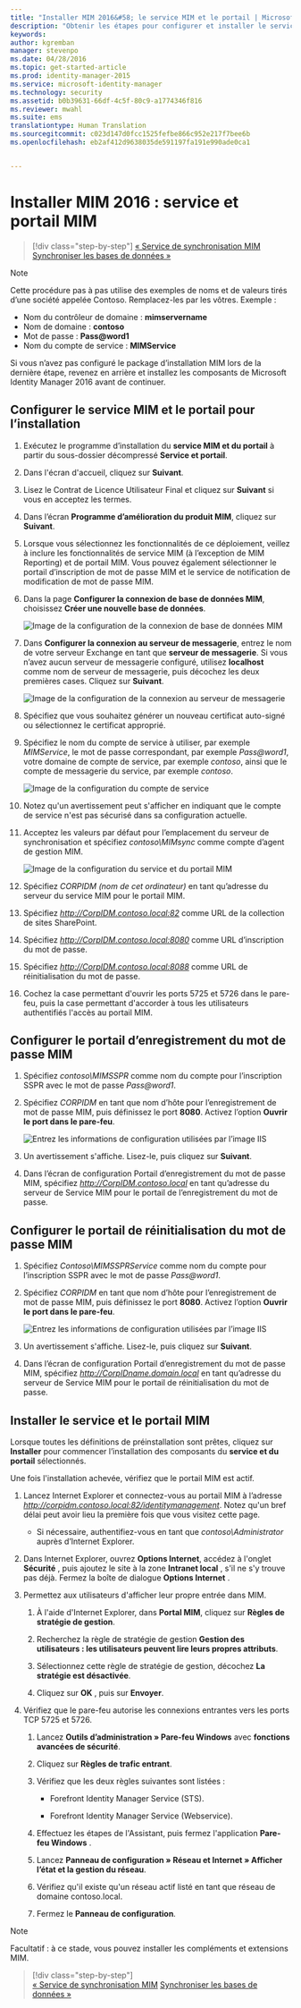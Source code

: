 ```yaml
---
title: "Installer MIM 2016&#58; le service MIM et le portail | Microsoft Identity Manager"
description: "Obtenir les étapes pour configurer et installer le service et le portail MIM pour Microsoft Identity Manager 2016"
keywords: 
author: kgremban
manager: stevenpo
ms.date: 04/28/2016
ms.topic: get-started-article
ms.prod: identity-manager-2015
ms.service: microsoft-identity-manager
ms.technology: security
ms.assetid: b0b39631-66df-4c5f-80c9-a1774346f816
ms.reviewer: mwahl
ms.suite: ems
translationtype: Human Translation
ms.sourcegitcommit: c023d147d0fcc1525fefbe866c952e217f7bee6b
ms.openlocfilehash: eb2af412d9638035de591197fa191e990ade0ca1


---
```


# Installer MIM 2016 : service et portail MIM

>[!div class="step-by-step"]
[« Service de synchronisation MIM](install-mim-sync.md)
[Synchroniser les bases de données »](install-mim-sync-ad-service.md)

> [!NOTE]
> Cette procédure pas à pas utilise des exemples de noms et de valeurs tirés d’une société appelée Contoso. Remplacez-les par les vôtres. Exemple :
> - Nom du contrôleur de domaine : **mimservername**
> - Nom de domaine : **contoso**
> - Mot de passe : **Pass@word1**
> - Nom du compte de service : **MIMService**

Si vous n’avez pas configuré le package d’installation MIM lors de la dernière étape, revenez en arrière et installez les composants de Microsoft Identity Manager 2016 avant de continuer.


## Configurer le service MIM et le portail pour l’installation

1. Exécutez le programme d’installation du **service MIM et du portail** à partir du sous-dossier décompressé **Service et portail**.

2. Dans l'écran d'accueil, cliquez sur **Suivant**.

3. Lisez le Contrat de Licence Utilisateur Final et cliquez sur **Suivant** si vous en acceptez les termes.

4. Dans l’écran **Programme d’amélioration du produit MIM**, cliquez sur **Suivant**.

5. Lorsque vous sélectionnez les fonctionnalités de ce déploiement, veillez à inclure les fonctionnalités de service MIM (à l’exception de MIM Reporting) et de portail MIM. Vous pouvez également sélectionner le portail d’inscription de mot de passe MIM et le service de notification de modification de mot de passe MIM.

6. Dans la page **Configurer la connexion de base de données MIM**, choisissez **Créer une nouvelle base de données**.

    ![Image de la configuration de la connexion de base de données MIM](media/MIM-Install10.png)

7. Dans **Configurer la connexion au serveur de messagerie**, entrez le nom de votre serveur Exchange en tant que **serveur de messagerie**. Si vous n’avez aucun serveur de messagerie configuré, utilisez **localhost** comme nom de serveur de messagerie, puis décochez les deux premières cases. Cliquez sur **Suivant**.

    ![Image de la configuration de la connexion au serveur de messagerie](media/MIM-Install11.png)

8. Spécifiez que vous souhaitez générer un nouveau certificat auto-signé ou sélectionnez le certificat approprié.

9. Spécifiez le nom du compte de service à utiliser, par exemple *MIMService*, le mot de passe correspondant, par exemple *Pass@word1*, votre domaine de compte de service, par exemple *contoso*, ainsi que le compte de messagerie du service, par exemple *contoso*.

    ![Image de la configuration du compte de service](media/MIM-Install12.png)

10. Notez qu'un avertissement peut s'afficher en indiquant que le compte de service n'est pas sécurisé dans sa configuration actuelle.

11. Acceptez les valeurs par défaut pour l’emplacement du serveur de synchronisation et spécifiez *contoso\MIMsync* comme compte d’agent de gestion MIM.

    ![Image de la configuration du service et du portail MIM](media/MIM-Install13.png)

12. Spécifiez *CORPIDM (nom de cet ordinateur)* en tant qu’adresse du serveur du service MIM pour le portail MIM.

13. Spécifiez *http://CorpIDM.contoso.local:82* comme URL de la collection de sites SharePoint.

14. Spécifiez *http://CorpIDM.contoso.local:8080* comme URL d’inscription du mot de passe.

15. Spécifiez *http://CorpIDM.contoso.local:8088* comme URL de réinitialisation du mot de passe.

16. Cochez la case permettant d'ouvrir les ports 5725 et 5726 dans le pare-feu, puis la case permettant d'accorder à tous les utilisateurs authentifiés l'accès au portail MIM.

## Configurer le portail d’enregistrement du mot de passe MIM

1.  Spécifiez *contoso\MIMSSPR* comme nom du compte pour l’inscription SSPR avec le mot de passe *Pass@word1*.

2.  Spécifiez *CORPIDM* en tant que nom d’hôte pour l’enregistrement de mot de passe MIM, puis définissez le port **8080**. Activez l’option **Ouvrir le port dans le pare-feu**.

    ![Entrez les informations de configuration utilisées par l’image IIS](media/MIM-Install14.png)

3.  Un avertissement s'affiche. Lisez-le, puis cliquez sur **Suivant**.

4. Dans l’écran de configuration Portail d’enregistrement du mot de passe MIM, spécifiez *http://CorpIDM.contoso.local* en tant qu’adresse du serveur de Service MIM pour le portail de l’enregistrement du mot de passe.

## Configurer le portail de réinitialisation du mot de passe MIM

1.  Spécifiez *Contoso\MIMSSPRService* comme nom du compte pour l’inscription SSPR avec le mot de passe *Pass@word1*.

2.  Spécifiez *CORPIDM* en tant que nom d’hôte pour l’enregistrement de mot de passe MIM, puis définissez le port **8080**. Activez l’option **Ouvrir le port dans le pare-feu**.

    ![Entrez les informations de configuration utilisées par l’image IIS](media/MIM-Install15.png)

3.  Un avertissement s'affiche. Lisez-le, puis cliquez sur **Suivant**.

4. Dans l’écran de configuration Portail d’enregistrement du mot de passe MIM, spécifiez *http://CorpIDname.domain.local* en tant qu’adresse du serveur de Service MIM pour le portail de réinitialisation du mot de passe.

## Installer le service et le portail MIM

Lorsque toutes les définitions de préinstallation sont prêtes, cliquez sur **Installer** pour commencer l’installation des composants du **service et du portail** sélectionnés.

Une fois l'installation achevée, vérifiez que le portail MIM est actif.

1. Lancez Internet Explorer et connectez-vous au portail MIM à l’adresse *http://corpidm.contoso.local:82/identitymanagement*. Notez qu'un bref délai peut avoir lieu la première fois que vous visitez cette page.

    - Si nécessaire, authentifiez-vous en tant que *contoso\Administrator* auprès d’Internet Explorer.

2. Dans Internet Explorer, ouvrez **Options Internet**, accédez à l'onglet **Sécurité** , puis ajoutez le site à la zone **Intranet local** , s'il ne s'y trouve pas déjà.  Fermez la boîte de dialogue **Options Internet** .

3. Permettez aux utilisateurs d'afficher leur propre entrée dans MIM.

    1.  À l'aide d'Internet Explorer, dans **Portal MIM**, cliquez sur **Règles de stratégie de gestion**.

    2.  Recherchez la règle de stratégie de gestion **Gestion des utilisateurs : les utilisateurs peuvent lire leurs propres attributs**.

    3.  Sélectionnez cette règle de stratégie de gestion, décochez **La stratégie est désactivée**.

    4.  Cliquez sur **OK** , puis sur **Envoyer**.

4.  Vérifiez que le pare-feu autorise les connexions entrantes vers les ports TCP 5725 et 5726.

    1.  Lancez **Outils d’administration » Pare-feu Windows** avec **fonctions avancées de sécurité**.

    2.  Cliquez sur **Règles de trafic entrant**.

    3.  Vérifiez que les deux règles suivantes sont listées :

        -   Forefront Identity Manager Service (STS).

        -   Forefront Identity Manager Service (Webservice).

    4.  Effectuez les étapes de l'Assistant, puis fermez l'application **Pare-feu Windows** .

    5.  Lancez **Panneau de configuration » Réseau et Internet » Afficher l’état et la gestion du réseau**.

    6.  Vérifiez qu'il existe qu'un réseau actif listé en tant que réseau de domaine contoso.local.

    7.  Fermez le **Panneau de configuration**.

> [!NOTE]
> Facultatif : à ce stade, vous pouvez installer les compléments et extensions MIM.

>[!div class="step-by-step"]  
[« Service de synchronisation MIM](install-mim-sync.md)
[Synchroniser les bases de données »](install-mim-sync-ad-service.md)



<!--HONumber=Jun16_HO4-->



